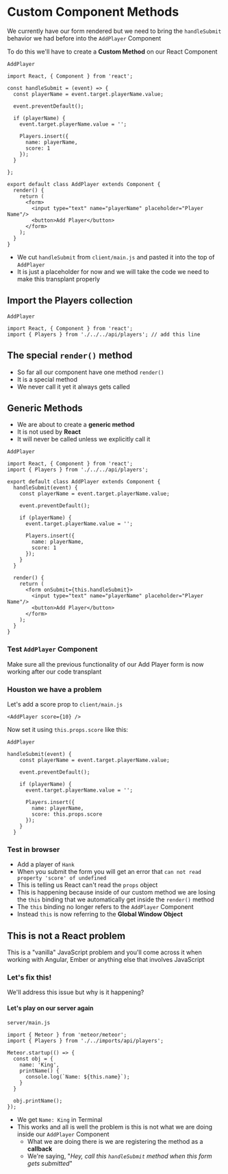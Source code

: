 # Custom Component Methods
We currently have our form rendered but we need to bring the `handleSubmit` behavior we had before into the `AddPlayer` Component

To do this we'll have to create a **Custom Method** on our React Component

`AddPlayer`

```
import React, { Component } from 'react';

const handleSubmit = (event) => {
  const playerName = event.target.playerName.value;

  event.preventDefault();

  if (playerName) {
    event.target.playerName.value = '';

    Players.insert({
      name: playerName,
      score: 1
    });
  }

};

export default class AddPlayer extends Component {
  render() {
    return (
      <form>
        <input type="text" name="playerName" placeholder="Player Name"/>
        <button>Add Player</button>
      </form>
    );
  }
}
```

* We cut `handleSubmit` from `client/main.js` and pasted it into the top of `AddPlayer`
* It is just a placeholder for now and we will take the code we need to make this transplant properly

## Import the Players collection
`AddPlayer`

```
import React, { Component } from 'react';
import { Players } from './../../api/players'; // add this line
```

## The special `render()` method
* So far all our component have one method `render()`
* It is a special method
* We never call it yet it always gets called

## Generic Methods
* We are about to create a **generic method**
* It is not used by **React**
* It will never be called unless we explicitly call it

`AddPlayer`

```
import React, { Component } from 'react';
import { Players } from './../../api/players';

export default class AddPlayer extends Component {
  handleSubmit(event) {
    const playerName = event.target.playerName.value;

    event.preventDefault();

    if (playerName) {
      event.target.playerName.value = '';

      Players.insert({
        name: playerName,
        score: 1
      });
    }
  }

  render() {
    return (
      <form onSubmit={this.handleSubmit}>
        <input type="text" name="playerName" placeholder="Player Name"/>
        <button>Add Player</button>
      </form>
    );
  }
}
```

### Test `AddPlayer` Component
Make sure all the previous functionality of our Add Player form is now working after our code transplant

### Houston we have a problem
Let's add a score prop to `client/main.js`

`<AddPlayer score={10} />`

Now set it using `this.props.score` like this:

`AddPlayer`

```
handleSubmit(event) {
    const playerName = event.target.playerName.value;

    event.preventDefault();

    if (playerName) {
      event.target.playerName.value = '';

      Players.insert({
        name: playerName,
        score: this.props.score
      });
    }
  }
```

### Test in browser
* Add a player of `Hank`
* When you submit the form you will get an error that `can not read property 'score' of undefined`
* This is telling us React can't read the `props` object
* This is happening because inside of our custom method we are losing the `this` binding that we automatically get inside the `render()` method
* The `this` binding no longer refers to the `AddPlayer` Component
* Instead `this` is now referring to the **Global Window Object**

## This is not a **React** problem
This is a "vanilla" JavaScript problem and you'll come across it when working with Angular, Ember or anything else that involves JavaScript

### Let's fix this!
We'll address this issue but why is it happening?

#### Let's play on our server again
`server/main.js`

```
import { Meteor } from 'meteor/meteor';
import { Players } from './../imports/api/players';

Meteor.startup(() => {
  const obj = {
    name: 'King',
    printName() {
      console.log(`Name: ${this.name}`);
    }
  }

  obj.printName();
});
```

* We get `Name: King` in Terminal
* This works and all is well the problem is this is not what we are doing inside our `AddPlayer` Component
    - What we are doing there is we are registering the method as a **callback**
    - We're saying, "_Hey, call this `handleSubmit` method when this form gets submitted_"

